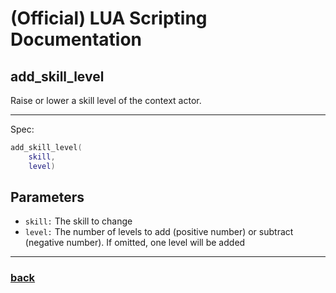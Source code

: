 
# (Official) LUA Scripting Documentation

## add_skill_level

Raise or lower a skill level of the context actor.

___

Spec:

```lua
add_skill_level(
	skill,
	level)
```

## Parameters

- `skill:` The skill to change
- `level:` The number of levels to add (positive number) or subtract (negative number). If omitted, one level will be added

___

### [back](../other)
